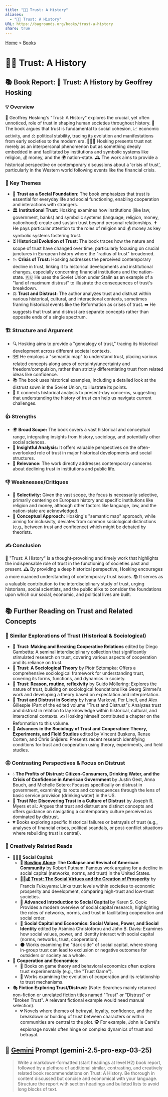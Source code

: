 ```yaml
---
title: "🤝📜 Trust: A History"
aliases:
  - "🤝📜 Trust: A History"
URL: https://bagrounds.org/books/trust-a-history
share: true
---
```

[Home](../index.md) > [Books](./index.md)  
# 🤝📜 Trust: A History  
## 📚 Book Report: 🤝 Trust: A History by Geoffrey Hosking  
  
### 💡 Overview  
🤔 Geoffrey Hosking's "Trust: A History" explores the crucial, yet often unnoticed, role of trust in shaping human societies throughout history. 📜 The book argues that trust is fundamental to social cohesion, 📈 economic activity, and ⚖️ political stability, tracing its evolution and manifestations from early societies to the modern era. 🧑‍🤝‍🧑 Hosking presents trust not merely as an interpersonal phenomenon but as something deeply embedded in and facilitated by institutions and symbolic systems like religion, 💰 money, and the 🌍 nation-state. 🕰️ The work aims to provide a historical perspective on contemporary discussions about a 'crisis of trust', particularly in the Western world following events like the financial crisis.  
  
### 🔑 Key Themes  
* 🤝 **Trust as a Social Foundation:** The book emphasizes that trust is essential for everyday life and social functioning, enabling cooperation and interactions with strangers.  
* 🏛️ **Institutional Trust:** Hosking examines how institutions (like law, government, banks) and symbolic systems (language, religion, money, nationhood) create and sustain trust beyond personal relationships. ✝️ He pays particular attention to the roles of religion and 💰 money as key symbolic systems fostering trust.  
* ⏳ **Historical Evolution of Trust:** The book traces how the nature and scope of trust have changed over time, particularly focusing on crucial junctures in European history where the "radius of trust" broadened.  
* 📉 **Crisis of Trust:** Hosking addresses the perceived contemporary decline in trust, linking it to historical developments and institutional changes, especially concerning financial institutions and the nation-state. 🇷🇺 He uses the Soviet Union under Stalin as an example of a "land of maximum distrust" to illustrate the consequences of trust's breakdown.  
* ⚖️ **Trust and Distrust:** The author analyzes trust and distrust within various historical, cultural, and interactional contexts, sometimes framing historical events like the Reformation as crises of trust. ➡️ He suggests that trust and distrust are separate concepts rather than opposite ends of a single spectrum.  
  
### 🏗️ Structure and Argument  
* 🔍 Hosking aims to provide a "genealogy of trust," tracing its historical development across different societal contexts.  
* 🗺️ He employs a "semantic map" to understand trust, placing various related concepts along axes of certainty/uncertainty and freedom/compulsion, rather than strictly differentiating trust from related ideas like confidence.  
* 📚 The book uses historical examples, including a detailed look at the distrust sown in the Soviet Union, to illustrate its points.  
* 🔗 It connects historical analysis to present-day concerns, suggesting that understanding the history of trust can help us navigate current challenges.  
  
### 👍 Strengths  
* 🌍 **Broad Scope:** The book covers a vast historical and conceptual range, integrating insights from history, sociology, and potentially other social sciences.  
* 🧠 **Insightful Analysis:** It offers valuable perspectives on the often-overlooked role of trust in major historical developments and social structures.  
* 🎯 **Relevance:** The work directly addresses contemporary concerns about declining trust in institutions and public life.  
  
### 👎 Weaknesses/Critiques  
* 🔎 **Selectivity:** Given the vast scope, the focus is necessarily selective, primarily centering on European history and specific institutions like religion and money, although other factors like language, law, and the nation-state are acknowledged.  
* 🤔 **Conceptual Approach:** Hosking's "semantic map" approach, while aiming for inclusivity, deviates from common sociological distinctions (e.g., between trust and confidence) which might be debated by theorists.  
  
### ✍️ Conclusion  
🤝 "Trust: A History" is a thought-provoking and timely work that highlights the indispensable role of trust in the functioning of societies past and present. 🕰️ By providing a deep historical perspective, Hosking encourages a more nuanced understanding of contemporary trust issues. 📚 It serves as a valuable contribution to the interdisciplinary study of trust, urging historians, social scientists, and the public alike to consider the foundations upon which our social, economic, and political lives are built.  
  
## 📚 Further Reading on Trust and Related Concepts  
  
### 🤝 Similar Explorations of Trust (Historical & Sociological)  
* 🤝 **Trust: Making and Breaking Cooperative Relations** edited by Diego Gambetta: A seminal interdisciplinary collection that significantly stimulated research on trust, covering various aspects of cooperation and its reliance on trust.  
* 🧪 **Trust: A Sociological Theory** by Piotr Sztompka: Offers a comprehensive sociological framework for understanding trust, covering its forms, functions, and dynamics in society.  
* 🤔 **Trust: Reason, routine, reflexivity** by Guido Möllering: Explores the nature of trust, building on sociological foundations like Georg Simmel's work and developing a theory based on expectation and interpretation.  
* 💬 **Trust and Distrust in Society** by Ivana Marková, Per Linell, and Alex Gillespie (Part of the edited volume "Trust and Distrust"): Analyzes trust and distrust in relation to lay knowledge within historical, cultural, and interactional contexts. ✍️ Hosking himself contributed a chapter on the Reformation to this volume.  
* 🔬 **Advances in the Sociology of Trust and Cooperation: Theory, Experiments, and Field Studies** edited by Vincent Buskens, Rense Corten, and Chris Snijders: Presents recent research identifying conditions for trust and cooperation using theory, experiments, and field studies.  
  
### 😠 Contrasting Perspectives & Focus on Distrust  
* 💧 **The Profits of Distrust: Citizen-Consumers, Drinking Water, and the Crisis of Confidence in American Government** by Justin Gest, Anna Bouch, and Michelle Sotero: Focuses specifically on distrust in government, examining its roots and consequences through the lens of basic service provision (drinking water) in the US.  
* 🤔 **Trust Me: Discovering Trust in a Culture of Distrust** by Joseph R. Myers et al.: Argues that trust and distrust are distinct concepts and offers guidance on navigating a contemporary culture perceived as dominated by distrust.  
* 💔 Books exploring specific historical failures or betrayals of trust (e.g., analyses of financial crises, political scandals, or post-conflict situations where rebuilding trust is central).  
  
### 🎨 Creatively Related Reads  
* 🧑‍🤝‍🧑 **Social Capital:**  
    * 🎳 **[Bowling Alone](./bowling-alone.md): The Collapse and Revival of American Community** by Robert Putnam: Famous work arguing for a decline in social capital (networks, norms, and trust) in the United States.  
    * **[🤝😇💰 Trust: The Social Virtues and the Creation of Prosperity](./trust-the-social-virtues-and-the-creation-of-prosperity.md)** by Francis Fukuyama: Links trust levels within societies to economic prosperity and development, comparing high-trust and low-trust societies.  
    * 📖 **Advanced Introduction to Social Capital** by Karen S. Cook: Provides a modern overview of social capital research, highlighting the roles of networks, norms, and trust in facilitating cooperation and social order.  
    * 🤝 **Social Capital and Economics: Social Values, Power, and Social Identity** edited by Asimina Christoforou and John B. Davis: Examines how social values, power, and identity interact with social capital (norms, networks, trust, cooperation).  
    * 🌑 Works examining the "dark side" of social capital, where strong in-group trust can lead to exclusion or negative outcomes for outsiders or society as a whole.  
* 🤝 **Cooperation and Economics:**  
    * 🎲 Books on game theory and behavioral economics often explore trust experimentally (e.g., the "Trust Game").  
    * 🌱 Works examining the evolution of cooperation and its relationship to trust mechanisms.  
* 🎭 **Fiction Exploring Trust/Distrust:** (Note: Searches mainly returned non-fiction or unrelated fiction titles named "Trust" or "Distrust" or "Broken Trust". A relevant fictional example would need manual selection).  
    * 💔 Novels where themes of betrayal, loyalty, confidence, and the breakdown or building of trust between characters or within communities are central to the plot. 🕵️ For example, John le Carré's espionage novels often hinge on complex dynamics of trust and betrayal.  
  
## 💬 [Gemini](../software/gemini.md) Prompt (gemini-2.5-pro-exp-03-25)  
> Write a markdown-formatted (start headings at level H2) book report, followed by a plethora of additional similar, contrasting, and creatively related book recommendations on Trust: A History. Be thorough in content discussed but concise and economical with your language. Structure the report with section headings and bulleted lists to avoid long blocks of text.